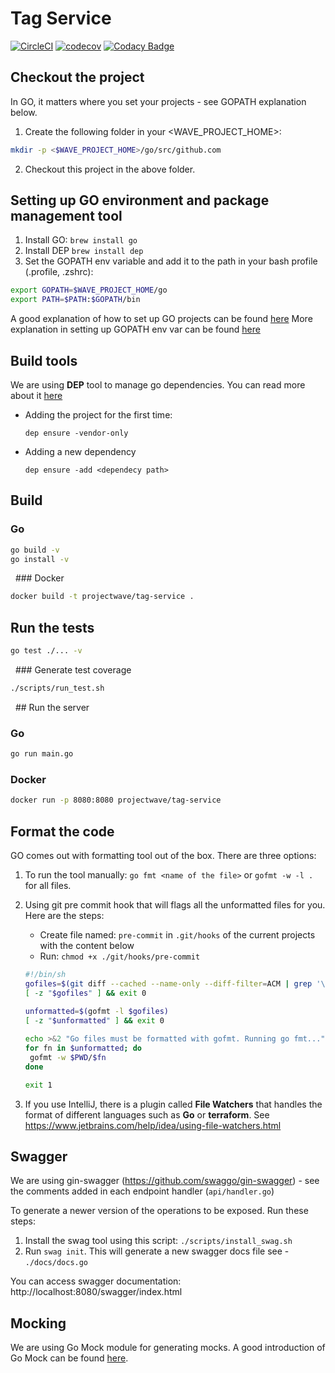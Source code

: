 # Tag Service

[![CircleCI](https://ci.shared.astoapp.co.uk/gh/BetaProjectWave/tag-service.svg?style=svg&circle-token=30939c85b1ffb3af814b26f073ceee88b7899956)](https://ci.shared.astoapp.co.uk/gh/BetaProjectWave/tag-service)
[![codecov](https://codecov.io/gh/BetaProjectWave/tag-service/branch/master/graph/badge.svg?token=eRaLXqZqxI)](https://codecov.io/gh/BetaProjectWave/tag-service)
[![Codacy Badge](https://api.codacy.com/project/badge/Grade/bcddc93c687546cc85aaccd61be64f8d)](https://www.codacy.com?utm_source=github.com&amp;utm_medium=referral&amp;utm_content=BetaProjectWave/tag-service&amp;utm_campaign=Badge_Grade)

## Checkout the project

In GO, it matters where you set your projects - see GOPATH explanation below.
1. Create the following folder in your <WAVE_PROJECT_HOME>:  

```bash
mkdir -p <$WAVE_PROJECT_HOME>/go/src/github.com
```
2. Checkout this project in the above folder.

## Setting up GO environment and package management tool

1. Install GO: `brew install go`
2. Install DEP `brew install dep`
3. Set the GOPATH env variable and add it to the path in your bash profile (.profile, .zshrc): 
```bash
export GOPATH=$WAVE_PROJECT_HOME/go
export PATH=$PATH:$GOPATH/bin
```
    
A good explanation of how to set up GO projects can be found [here](https://golang.org/doc/code.html#Workspaces)
More explanation in setting up GOPATH env var can be found [here](https://golang.org/doc/code.html#GOPATH)

## Build tools

We are using **DEP** tool to manage go dependencies. You can read more about it [here](https://golang.github.io/dep)  

- Adding the project for the first time:    
  ```bash 
  dep ensure -vendor-only 
  ```

- Adding a new dependency 
  ```bash 
  dep ensure -add <dependecy path> 
  ```

## Build   


### Go   

```bash
go build -v
go install -v
```

  ### Docker  

```bash
docker build -t projectwave/tag-service .
```

## Run the tests

```bash
go test ./... -v
```

  ### Generate test coverage

```bash
./scripts/run_test.sh
```

  ## Run the server  

### Go  

```bash
go run main.go
```

### Docker 

```bash
docker run -p 8080:8080 projectwave/tag-service
```
## Format the code

GO comes out with formatting tool out of the box. There are three options:

1. To run the tool manually: `go fmt <name of the file>` or `gofmt -w -l .` for all files.
2. Using git pre commit hook that will flags all the unformatted files for you. Here are the steps: 
   * Create file named: `pre-commit` in `.git/hooks` of the current projects  with the content below  
   * Run: `chmod +x ./git/hooks/pre-commit`

    ```bash
    #!/bin/sh
    gofiles=$(git diff --cached --name-only --diff-filter=ACM | grep '\.go$')
    [ -z "$gofiles" ] && exit 0
    
    unformatted=$(gofmt -l $gofiles)
    [ -z "$unformatted" ] && exit 0
        
    echo >&2 "Go files must be formatted with gofmt. Running go fmt..."
    for fn in $unformatted; do
     gofmt -w $PWD/$fn
    done
    
    exit 1
    ```

3. If you use IntelliJ, there is a plugin called **File Watchers** that handles the format of different languages such as
 **Go** or **terraform**. See https://www.jetbrains.com/help/idea/using-file-watchers.html
 
## Swagger

We are using gin-swagger (https://github.com/swaggo/gin-swagger) - see the comments added in each endpoint handler (`api/handler.go`)

To generate a newer version of the operations to be exposed. Run these steps:
1. Install the swag tool using this script: `./scripts/install_swag.sh`
2. Run `swag init`. This will generate a new swagger docs file see - `./docs/docs.go` 

You can access swagger documentation: http://localhost:8080/swagger/index.html

## Mocking
We are using Go Mock module for generating mocks. A good introduction of Go Mock can be found [here](https://blog.codecentric.de/en/2017/08/gomock-tutorial/).


